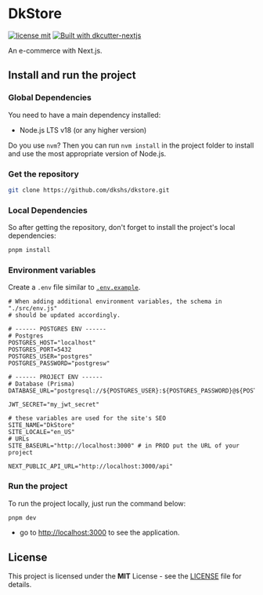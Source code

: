 # DkStore

[![license mit](https://img.shields.io/badge/licence-MIT-7c3aed)](/LICENSE)
[![Built with dkcutter-nextjs](https://img.shields.io/badge/built%20with-DKCutter%20NextJs-7c3aed.svg)](https://github.com/dkshs/dkcutter-nextjs)

An e-commerce with Next.js.

## Install and run the project

### Global Dependencies

You need to have a main dependency installed:

- Node.js LTS v18 (or any higher version)

Do you use `nvm`? Then you can run `nvm install` in the project folder to install and use the most appropriate version of Node.js.

### Get the repository

```bash
git clone https://github.com/dkshs/dkstore.git
```

### Local Dependencies

So after getting the repository, don't forget to install the project's local dependencies:

```bash
pnpm install
```

### Environment variables

Create a `.env` file similar to [`.env.example`](./.env.example).

```dotenv
# When adding additional environment variables, the schema in "./src/env.js"
# should be updated accordingly.

# ------ POSTGRES ENV ------
# Postgres
POSTGRES_HOST="localhost"
POSTGRES_PORT=5432
POSTGRES_USER="postgres"
POSTGRES_PASSWORD="postgresw"

# ------ PROJECT ENV ------
# Database (Prisma)
DATABASE_URL="postgresql://${POSTGRES_USER}:${POSTGRES_PASSWORD}@${POSTGRES_HOST}:${POSTGRES_PORT}/postgres"

JWT_SECRET="my_jwt_secret"

# these variables are used for the site's SEO
SITE_NAME="DkStore"
SITE_LOCALE="en_US"
# URLs
SITE_BASEURL="http://localhost:3000" # in PROD put the URL of your project

NEXT_PUBLIC_API_URL="http://localhost:3000/api"
```

### Run the project

To run the project locally, just run the command below:

```bash
pnpm dev
```

- go to <http://localhost:3000> to see the application.

## License

This project is licensed under the **MIT** License - see the [LICENSE](./LICENSE) file for details.
